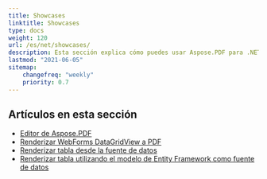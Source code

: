 ```yaml
---
title: Showcases
linktitle: Showcases
type: docs
weight: 120
url: /es/net/showcases/
description: Esta sección explica cómo puedes usar Aspose.PDF para .NET con diferentes ejemplos de escaparates.
lastmod: "2021-06-05"
sitemap:
    changefreq: "weekly"
    priority: 0.7
---
```


## Artículos en esta sección

- [Editor de Aspose.PDF](/pdf/es/net/aspose-pdf-editor/)
- [Renderizar WebForms DataGridView a PDF](/pdf/es/net/render-webforms-datagridview-to-pdf/)
- [Renderizar tabla desde la fuente de datos](/pdf/es/net/render-table-from-the-data-source/)
- [Renderizar tabla utilizando el modelo de Entity Framework como fuente de datos](/pdf/es/net/render-table-using-entity-framework-model-as-data-source/)
